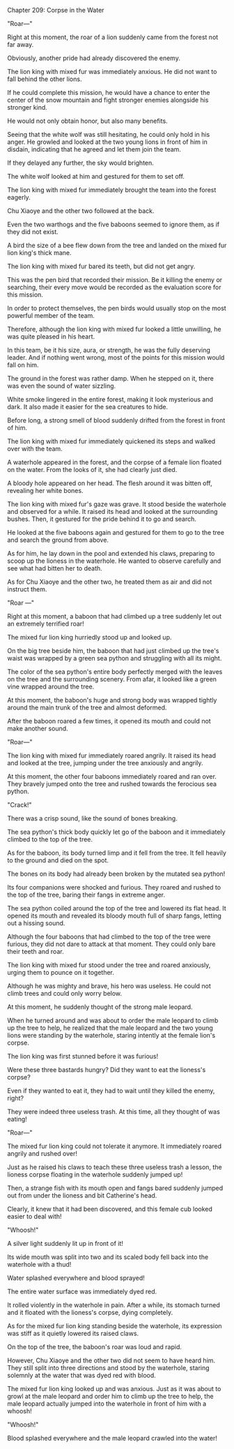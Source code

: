 Chapter 209: Corpse in the Water

"Roar—"

Right at this moment, the roar of a lion suddenly came from the forest not far away.

Obviously, another pride had already discovered the enemy.

The lion king with mixed fur was immediately anxious. He did not want to fall behind the other lions.

If he could complete this mission, he would have a chance to enter the center of the snow mountain and fight stronger enemies alongside his stronger kind.

He would not only obtain honor, but also many benefits.

Seeing that the white wolf was still hesitating, he could only hold in his anger. He growled and looked at the two young lions in front of him in disdain, indicating that he agreed and let them join the team.

If they delayed any further, the sky would brighten.

The white wolf looked at him and gestured for them to set off.

The lion king with mixed fur immediately brought the team into the forest eagerly.

Chu Xiaoye and the other two followed at the back.

Even the two warthogs and the five baboons seemed to ignore them, as if they did not exist.

A bird the size of a bee flew down from the tree and landed on the mixed fur lion king's thick mane.

The lion king with mixed fur bared its teeth, but did not get angry.

This was the pen bird that recorded their mission. Be it killing the enemy or searching, their every move would be recorded as the evaluation score for this mission.

In order to protect themselves, the pen birds would usually stop on the most powerful member of the team.

Therefore, although the lion king with mixed fur looked a little unwilling, he was quite pleased in his heart.

In this team, be it his size, aura, or strength, he was the fully deserving leader. And if nothing went wrong, most of the points for this mission would fall on him.

The ground in the forest was rather damp. When he stepped on it, there was even the sound of water sizzling.

White smoke lingered in the entire forest, making it look mysterious and dark. It also made it easier for the sea creatures to hide.

Before long, a strong smell of blood suddenly drifted from the forest in front of him.

The lion king with mixed fur immediately quickened its steps and walked over with the team.

A waterhole appeared in the forest, and the corpse of a female lion floated on the water. From the looks of it, she had clearly just died.

A bloody hole appeared on her head. The flesh around it was bitten off, revealing her white bones.

The lion king with mixed fur's gaze was grave. It stood beside the waterhole and observed for a while. It raised its head and looked at the surrounding bushes. Then, it gestured for the pride behind it to go and search.

He looked at the five baboons again and gestured for them to go to the tree and search the ground from above.

As for him, he lay down in the pool and extended his claws, preparing to scoop up the lioness in the waterhole. He wanted to observe carefully and see what had bitten her to death.

As for Chu Xiaoye and the other two, he treated them as air and did not instruct them.

"Roar —"

Right at this moment, a baboon that had climbed up a tree suddenly let out an extremely terrified roar\!

The mixed fur lion king hurriedly stood up and looked up.

On the big tree beside him, the baboon that had just climbed up the tree's waist was wrapped by a green sea python and struggling with all its might.

The color of the sea python's entire body perfectly merged with the leaves on the tree and the surrounding scenery. From afar, it looked like a green vine wrapped around the tree.

At this moment, the baboon's huge and strong body was wrapped tightly around the main trunk of the tree and almost deformed.

After the baboon roared a few times, it opened its mouth and could not make another sound.

"Roar—"

The lion king with mixed fur immediately roared angrily. It raised its head and looked at the tree, jumping under the tree anxiously and angrily.

At this moment, the other four baboons immediately roared and ran over. They bravely jumped onto the tree and rushed towards the ferocious sea python.

"Crack\!"

There was a crisp sound, like the sound of bones breaking.

The sea python's thick body quickly let go of the baboon and it immediately climbed to the top of the tree.

As for the baboon, its body turned limp and it fell from the tree. It fell heavily to the ground and died on the spot.

The bones on its body had already been broken by the mutated sea python\!

Its four companions were shocked and furious. They roared and rushed to the top of the tree, baring their fangs in extreme anger.

The sea python coiled around the top of the tree and lowered its flat head. It opened its mouth and revealed its bloody mouth full of sharp fangs, letting out a hissing sound.

Although the four baboons that had climbed to the top of the tree were furious, they did not dare to attack at that moment. They could only bare their teeth and roar.

The lion king with mixed fur stood under the tree and roared anxiously, urging them to pounce on it together.

Although he was mighty and brave, his hero was useless. He could not climb trees and could only worry below.

At this moment, he suddenly thought of the strong male leopard.

When he turned around and was about to order the male leopard to climb up the tree to help, he realized that the male leopard and the two young lions were standing by the waterhole, staring intently at the female lion's corpse.

The lion king was first stunned before it was furious\!

Were these three bastards hungry? Did they want to eat the lioness's corpse?

Even if they wanted to eat it, they had to wait until they killed the enemy, right?

They were indeed three useless trash. At this time, all they thought of was eating\!

"Roar—"

The mixed fur lion king could not tolerate it anymore. It immediately roared angrily and rushed over\!

Just as he raised his claws to teach these three useless trash a lesson, the lioness corpse floating in the waterhole suddenly jumped up\!

Then, a strange fish with its mouth open and fangs bared suddenly jumped out from under the lioness and bit Catherine's head.

Clearly, it knew that it had been discovered, and this female cub looked easier to deal with\!

"Whoosh\!"

A silver light suddenly lit up in front of it\!

Its wide mouth was split into two and its scaled body fell back into the waterhole with a thud\!

Water splashed everywhere and blood sprayed\!

The entire water surface was immediately dyed red.

It rolled violently in the waterhole in pain. After a while, its stomach turned and it floated with the lioness's corpse, dying completely.

As for the mixed fur lion king standing beside the waterhole, its expression was stiff as it quietly lowered its raised claws.

On the top of the tree, the baboon's roar was loud and rapid.

However, Chu Xiaoye and the other two did not seem to have heard him. They still split into three directions and stood by the waterhole, staring solemnly at the water that was dyed red with blood.

The mixed fur lion king looked up and was anxious. Just as it was about to growl at the male leopard and order him to climb up the tree to help, the male leopard actually jumped into the waterhole in front of him with a whoosh\!

"Whoosh\!"

Blood splashed everywhere and the male leopard crawled into the water\!